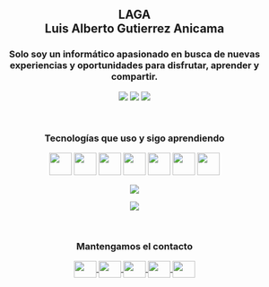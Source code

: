 <h2 align="center">LAGA<br>Luis Alberto Gutierrez Anicama</h2>
<h3 align="center">Solo soy un informático apasionado en busca de nuevas experiencias y oportunidades para disfrutar, aprender y compartir.</h3>

<p align="center">
    <img src="https://komarev.com/ghpvc/?username=lagaxyz-username&color=brightgreen&label=Visitante+Número"/>
    <a href="https://www.paypal.com/donate?hosted_button_id=W7QQPM9ZS68MC"><img src="https://img.shields.io/badge/Donaciones-LAGAxyz-blue?style=flat"></a>
    <a href="https://www.laga.xyz/"><img src="https://img.shields.io/badge/Sitio%20Web-www.laga.xyz-brightgreen?style=flat"></a>
</p>

<br>

<h3 align="center">Tecnologías que uso y sigo aprendiendo</h3>
<p align="center">
    <!-- <a> <img src="https://devicon.dev/devicon.git/icons/windows8/windows8-original.svg" width="40" height="40"/> </a> -->
    <!-- <a> <img src="https://devicon.dev/devicon.git/icons/android/android-original.svg" width="40" height="40"/> </a> -->
    <!-- <a> <img src="https://devicon.dev/devicon.git/icons/linux/linux-original.svg" width="40" height="40"/> </a> -->
    <!-- <a> <img src="https://devicon.dev/devicon.git/icons/apple/apple-original.svg" width="40" height="40"/> </a> -->
    <a> <img src="https://devicon.dev/devicon.git/icons/git/git-original.svg" width="40" height="40"/> </a>
    <a> <img src="https://devicon.dev/devicon.git/icons/github/github-original.svg" width="40" height="40"/> </a>
    <!-- <a> <img src="https://devicon.dev/devicon.git/icons/gitlab/gitlab-original.svg" width="40" height="40"/> </a> -->
    <a> <img src="https://devicon.dev/devicon.git/icons/html5/html5-original.svg" width="40" height="40"/> </a>
    <a> <img src="https://devicon.dev/devicon.git/icons/css3/css3-original.svg" width="40" height="40"/> </a>
    <!-- <a> <img src="https://devicon.dev/devicon.git/icons/less/less-plain-wordmark.svg" width="40" height="40"/> </a> -->
    <a> <img src="https://devicon.dev/devicon.git/icons/sass/sass-original.svg" width="40" height="40"/> </a>
    <a> <img src="https://devicon.dev/devicon.git/icons/javascript/javascript-original.svg" width="40" height="40"/> </a>
    <!-- <a> <img src="https://devicon.dev/devicon.git/icons/jquery/jquery-original.svg" width="40" height="40"/> </a> -->
    <a> <img src="https://devicon.dev/devicon.git/icons/bootstrap/bootstrap-plain.svg" width="40" height="40"/> </a>
    <!-- <a> <img src="https://devicon.dev/devicon.git/icons/nodejs/nodejs-original.svg" width="40" height="40"/> </a> -->
    <!-- <a> <img src="https://devicon.dev/devicon.git/icons/npm/npm-original-wordmark.svg" width="40" height="40"/> </a> -->
    <!-- <a> <img src="https://devicon.dev/devicon.git/icons/yarn/yarn-original.svg" width="40" height="40"/> </a> -->
    <!-- <a> <img src="https://devicon.dev/devicon.git/icons/react/react-original.svg" width="40" height="40"/> </a> -->
    <!-- <a> <img src="https://devicon.dev/devicon.git/icons/java/java-original.svg" width="40" height="40"/> </a> -->
    <!-- <a> <img src="https://devicon.dev/devicon.git/icons/php/php-original.svg" width="40" height="40"/> </a> -->
    <!-- <a> <img src="https://devicon.dev/devicon.git/icons/python/python-original.svg" width="40" height="40"/> </a> -->
    <!-- <a> <img src="https://www.vectorlogo.zone/logos/firebase/firebase-icon.svg" width="40" height="40"/> </a> -->
    <!-- <a> <img src="https://devicon.dev/devicon.git/icons/mysql/mysql-original.svg" width="40" height="40"/> </a> -->
    <!-- <a> <img src="https://devicon.dev/devicon.git/icons/oracle/oracle-original.svg" width="40" height="40"/> </a> -->
    <!-- <a> <img src="https://devicon.dev/devicon.git/icons/moodle/moodle-original.svg" width="40" height="40"/> </a> -->
    <!-- <a> <img src="https://devicon.dev/devicon.git/icons/wordpress/wordpress-plain.svg" width="40" height="40"/> </a> -->
</p>

<p align="center">
    <img src="https://github-readme-stats.vercel.app/api/top-langs/?username=lagaxyz"/>
</p>

<p align="center">
    <img src="https://github-readme-stats.vercel.app/api?username=lagaxyz&show_icons=true&theme=dark"/>
</p>

<br>

<h3 align="center">Mantengamos el contacto</h3>
<p align="center"> 
    <a href="https://fb.com/lagaxyz" target="blank">
        <img align="center" src="https://cdn.jsdelivr.net/npm/simple-icons@3.0.1/icons/facebook.svg" height="30" width="40" />
    </a>
    <a href="https://instagram.com/lagaxyz" target="blank">
        <img align="center" src="https://cdn.jsdelivr.net/npm/simple-icons@3.0.1/icons/instagram.svg" height="30" width="40" />
    </a>
    <a href="https://wa.me/51977513393" target="blank">
        <img align="center" src="https://cdn.jsdelivr.net/npm/simple-icons@3.0.1/icons/whatsapp.svg" height="30" width="40" />
    </a>
    <a href="https://www.youtube.com/channel/UCa73fp-v3eZJBZtDBNklFPg" target="blank">
        <img align="center" src="https://cdn.jsdelivr.net/npm/simple-icons@3.0.1/icons/youtube.svg" height="30" width="40" />
    </a>
    <a href="https://linkedin.com/in/lagaxyz" target="blank">
        <img align="center" src="https://cdn.jsdelivr.net/npm/simple-icons@3.0.1/icons/linkedin.svg" height="30" width="40" />
    </a>
</p>
<!-- Creado y Editado por LAGA -->
